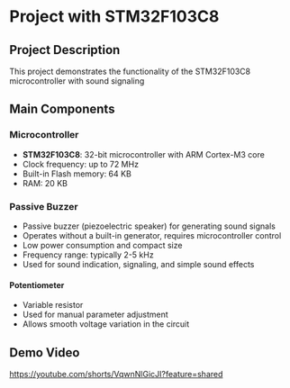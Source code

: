 # Project with STM32F103C8
## Project Description
This project demonstrates the functionality of the STM32F103C8 microcontroller with sound signaling

## Main Components
### Microcontroller
- **STM32F103C8**: 32-bit microcontroller with ARM Cortex-M3 core
- Clock frequency: up to 72 MHz
- Built-in Flash memory: 64 KB
- RAM: 20 KB

### Passive Buzzer
- Passive buzzer (piezoelectric speaker) for generating sound signals
- Operates without a built-in generator, requires microcontroller control
- Low power consumption and compact size
- Frequency range: typically 2-5 kHz
- Used for sound indication, signaling, and simple sound effects
#### Potentiometer
- Variable resistor
- Used for manual parameter adjustment
- Allows smooth voltage variation in the circuit
## Demo Video
https://youtube.com/shorts/VqwnNlGicJI?feature=shared

